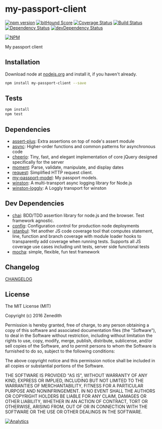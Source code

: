 # my-passport-client
[![npm version](https://badge.fury.io/js/my-passport-client.svg)](https://badge.fury.io/js/my-passport-client)
[![bitHound Score](https://www.bithound.io/github/my-passport/npm-my-passport-client/badges/score.svg)](https://www.bithound.io/github/my-passport/npm-my-passport-client)
[![Coverage Status](https://coveralls.io/repos/my-passport/npm-my-passport-client/badge.svg?branch=master&service=github)](https://coveralls.io/github/my-passport/npm-my-passport-client?branch=master)
[![Build Status](https://travis-ci.org/my-passport/npm-my-passport-client.svg)](https://travis-ci.org/my-passport/npm-my-passport-client)
[![Dependency Status](https://david-dm.org/my-passport/npm-my-passport-client.svg)](https://david-dm.org/my-passport/npm-my-passport-client)
[![devDependency Status](https://david-dm.org/my-passport/npm-my-passport-client/dev-status.svg)](https://david-dm.org/my-passport/npm-my-passport-client#info=devDependencies)

[![NPM](https://nodei.co/npm/npm-my-passport-client.png?downloads=true&downloadRank=true&stars=true)](https://nodei.co/npm/npm-my-passport-client/)

My passport client

## Installation

Download node at [nodejs.org](http://nodejs.org) and install it, if you haven't already.

```sh
npm install my-passport-client --save
```


## Tests

```sh
npm install
npm test
```

## Dependencies

- [assert-plus](https://github.com/mcavage/node-assert-plus): Extra assertions on top of node&#39;s assert module
- [async](https://github.com/caolan/async): Higher-order functions and common patterns for asynchronous code
- [cheerio](https://github.com/cheeriojs/cheerio): Tiny, fast, and elegant implementation of core jQuery designed specifically for the server
- [moment](https://github.com/moment/moment): Parse, validate, manipulate, and display dates
- [request](https://github.com/request/request): Simplified HTTP request client.
- [my-passport-model](https://github.com/my-passport/npm-my-passport-model): My passport models.
- [winston](https://github.com/winstonjs/winston): A multi-transport async logging library for Node.js
- [winston-loggly](https://github.com/indexzero/winston-loggly): A Loggly transport for winston

## Dev Dependencies

- [chai](https://github.com/chaijs/chai): BDD/TDD assertion library for node.js and the browser. Test framework agnostic.
- [config](https://github.com/lorenwest/node-config): Configuration control for production node deployments
- [istanbul](https://github.com/gotwarlost/istanbul): Yet another JS code coverage tool that computes statement, line, function and branch coverage with module loader hooks to transparently add coverage when running tests. Supports all JS coverage use cases including unit tests, server side functional tests
- [mocha](https://github.com/mochajs/mocha): simple, flexible, fun test framework

## Changelog

[CHANGELOG](CHANGELOG.md)


## License
The MIT License (MIT)

Copyright (c) 2016 Zenedith

Permission is hereby granted, free of charge, to any person obtaining a copy
of this software and associated documentation files (the "Software"), to deal
in the Software without restriction, including without limitation the rights
to use, copy, modify, merge, publish, distribute, sublicense, and/or sell
copies of the Software, and to permit persons to whom the Software is
furnished to do so, subject to the following conditions:

The above copyright notice and this permission notice shall be included in all
copies or substantial portions of the Software.

THE SOFTWARE IS PROVIDED "AS IS", WITHOUT WARRANTY OF ANY KIND, EXPRESS OR
IMPLIED, INCLUDING BUT NOT LIMITED TO THE WARRANTIES OF MERCHANTABILITY,
FITNESS FOR A PARTICULAR PURPOSE AND NONINFRINGEMENT. IN NO EVENT SHALL THE
AUTHORS OR COPYRIGHT HOLDERS BE LIABLE FOR ANY CLAIM, DAMAGES OR OTHER
LIABILITY, WHETHER IN AN ACTION OF CONTRACT, TORT OR OTHERWISE, ARISING FROM,
OUT OF OR IN CONNECTION WITH THE SOFTWARE OR THE USE OR OTHER DEALINGS IN THE
SOFTWARE.

[![Analytics](https://ga-beacon.appspot.com/UA-80172503-1/my-passport/my-passport-client/readme?pixel)](https://github.com/my-passport/my-passport-client)
